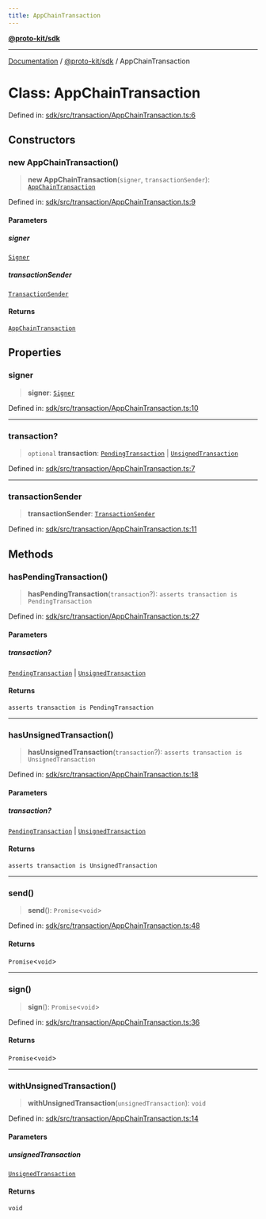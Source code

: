 ```yaml
---
title: AppChainTransaction
---
```


[**@proto-kit/sdk**](../README.md)

***

[Documentation](../../../README.md) / [@proto-kit/sdk](../README.md) / AppChainTransaction

# Class: AppChainTransaction

Defined in: [sdk/src/transaction/AppChainTransaction.ts:6](https://github.com/proto-kit/framework/blob/b953c754e500c62f01fbbd6d09adfb2f5577269d/packages/sdk/src/transaction/AppChainTransaction.ts#L6)

## Constructors

### new AppChainTransaction()

> **new AppChainTransaction**(`signer`, `transactionSender`): [`AppChainTransaction`](AppChainTransaction.md)

Defined in: [sdk/src/transaction/AppChainTransaction.ts:9](https://github.com/proto-kit/framework/blob/b953c754e500c62f01fbbd6d09adfb2f5577269d/packages/sdk/src/transaction/AppChainTransaction.ts#L9)

#### Parameters

##### signer

[`Signer`](../interfaces/Signer.md)

##### transactionSender

[`TransactionSender`](../interfaces/TransactionSender.md)

#### Returns

[`AppChainTransaction`](AppChainTransaction.md)

## Properties

### signer

> **signer**: [`Signer`](../interfaces/Signer.md)

Defined in: [sdk/src/transaction/AppChainTransaction.ts:10](https://github.com/proto-kit/framework/blob/b953c754e500c62f01fbbd6d09adfb2f5577269d/packages/sdk/src/transaction/AppChainTransaction.ts#L10)

***

### transaction?

> `optional` **transaction**: [`PendingTransaction`](../../sequencer/classes/PendingTransaction.md) \| [`UnsignedTransaction`](../../sequencer/classes/UnsignedTransaction.md)

Defined in: [sdk/src/transaction/AppChainTransaction.ts:7](https://github.com/proto-kit/framework/blob/b953c754e500c62f01fbbd6d09adfb2f5577269d/packages/sdk/src/transaction/AppChainTransaction.ts#L7)

***

### transactionSender

> **transactionSender**: [`TransactionSender`](../interfaces/TransactionSender.md)

Defined in: [sdk/src/transaction/AppChainTransaction.ts:11](https://github.com/proto-kit/framework/blob/b953c754e500c62f01fbbd6d09adfb2f5577269d/packages/sdk/src/transaction/AppChainTransaction.ts#L11)

## Methods

### hasPendingTransaction()

> **hasPendingTransaction**(`transaction`?): `asserts transaction is PendingTransaction`

Defined in: [sdk/src/transaction/AppChainTransaction.ts:27](https://github.com/proto-kit/framework/blob/b953c754e500c62f01fbbd6d09adfb2f5577269d/packages/sdk/src/transaction/AppChainTransaction.ts#L27)

#### Parameters

##### transaction?

[`PendingTransaction`](../../sequencer/classes/PendingTransaction.md) | [`UnsignedTransaction`](../../sequencer/classes/UnsignedTransaction.md)

#### Returns

`asserts transaction is PendingTransaction`

***

### hasUnsignedTransaction()

> **hasUnsignedTransaction**(`transaction`?): `asserts transaction is UnsignedTransaction`

Defined in: [sdk/src/transaction/AppChainTransaction.ts:18](https://github.com/proto-kit/framework/blob/b953c754e500c62f01fbbd6d09adfb2f5577269d/packages/sdk/src/transaction/AppChainTransaction.ts#L18)

#### Parameters

##### transaction?

[`PendingTransaction`](../../sequencer/classes/PendingTransaction.md) | [`UnsignedTransaction`](../../sequencer/classes/UnsignedTransaction.md)

#### Returns

`asserts transaction is UnsignedTransaction`

***

### send()

> **send**(): `Promise`\<`void`\>

Defined in: [sdk/src/transaction/AppChainTransaction.ts:48](https://github.com/proto-kit/framework/blob/b953c754e500c62f01fbbd6d09adfb2f5577269d/packages/sdk/src/transaction/AppChainTransaction.ts#L48)

#### Returns

`Promise`\<`void`\>

***

### sign()

> **sign**(): `Promise`\<`void`\>

Defined in: [sdk/src/transaction/AppChainTransaction.ts:36](https://github.com/proto-kit/framework/blob/b953c754e500c62f01fbbd6d09adfb2f5577269d/packages/sdk/src/transaction/AppChainTransaction.ts#L36)

#### Returns

`Promise`\<`void`\>

***

### withUnsignedTransaction()

> **withUnsignedTransaction**(`unsignedTransaction`): `void`

Defined in: [sdk/src/transaction/AppChainTransaction.ts:14](https://github.com/proto-kit/framework/blob/b953c754e500c62f01fbbd6d09adfb2f5577269d/packages/sdk/src/transaction/AppChainTransaction.ts#L14)

#### Parameters

##### unsignedTransaction

[`UnsignedTransaction`](../../sequencer/classes/UnsignedTransaction.md)

#### Returns

`void`
